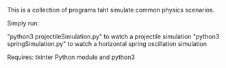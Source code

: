 This is a collection of programs taht simulate common physics scenarios.

Simply run:

"python3 projectileSimulation.py" to watch a projectile simulation
"python3 springSimulation.py" to watch a horizontal spring oscillation simulation

Requires:
tkinter Python module and python3